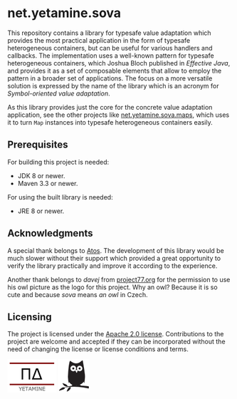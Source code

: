 # net.yetamine.sova #

This repository contains a library for typesafe value adaptation which provides the most practical application in the form of typesafe heterogeneous containers, but can be useful for various handlers and callbacks. The implementation uses a well-known pattern for typesafe heterogeneous containers, which Joshua Bloch published in *Effective Java*, and provides it as a set of composable elements that allow to employ the pattern in a broader set of applications. The focus on a more versatile solution is expressed by the name of the library which is an acronym for *Symbol-oriented value adaptation*.

As this library provides just the core for the concrete value adaptation application, see the other projects like [net.yetamine.sova.maps](http://github.com/pdolezal/net.yetamine.sova.maps), which uses it to turn `Map` instances into typesafe heterogeneous containers easily.


## Prerequisites ##

For building this project is needed:

* JDK 8 or newer.
* Maven 3.3 or newer.

For using the built library is needed:

* JRE 8 or newer.


## Acknowledgments ##

A special thank belongs to [Atos](http://atos.net/). The development of this library would be much slower without their support which provided a great opportunity to verify the library practically and improve it according to the experience.

Another thank belongs to *davej* from [project77.org](http://project77.org/) for the permission to use his owl picture as the logo for this project. Why an owl? Because it is so cute and because *sova* means *an owl* in Czech.


## Licensing ##

The project is licensed under the [Apache 2.0 license](http://www.apache.org/licenses/LICENSE-2.0). Contributions to the project are welcome and accepted if they can be incorporated without the need of changing the license or license conditions and terms.


[![Yetamine logo](https://github.com/pdolezal/net.yetamine/raw/master/about/Yetamine_small.png "Our logo")](https://github.com/pdolezal/net.yetamine/blob/master/about/Yetamine_large.png)
[![Sova logo](about/sova_tiny.png "Project logo")](about/sova_large.png)
